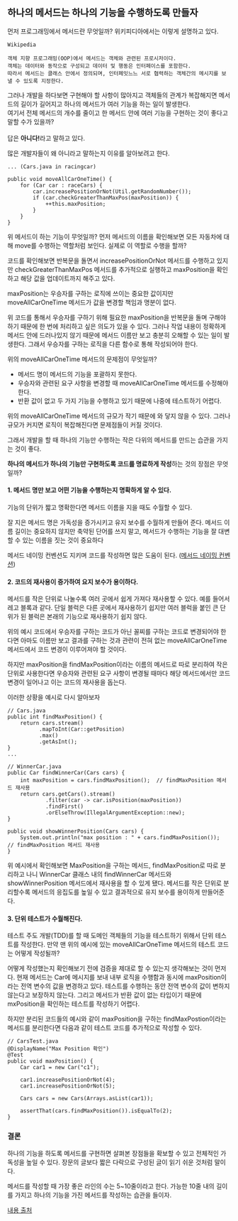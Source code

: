 ## 하나의 메서드는 하나의 기능을 수행하도록 만들자

먼저 프로그래밍에서 메서드란 무엇일까? 위키피디아에서는 이렇게 설명하고 있다.
```
Wikipedia

객체 지향 프로그래밍(OOP)에서 메서드는 객체와 관련된 프로시저이다.
객체는 데이터와 동작으로 구성되고 데이터 및 행동은 인터페이스를 포함한다.
따라서 메서드는 클래스 안에서 정의되며, 인터페잇느느 서로 협력하는 객체간의 메시지를 보낼 수 있도록 지정한다.
```

그러나 개발을 하다보면 구현해야 할 사항이 많아지고 객체들의 관계가 복잡해지면 메서드의 길이가 길어지고 하나의 메서드가 여러 기능을 하는 일이 발생한다.
<br>
여기서 전체 메서드의 개수를 줄이고 한 메서드 안에 여러 기능을 구현하는 것이 좋다고 말할 수가 있을까?
<br><br>
답은 <b>아니다!</b>라고 말하고 있다.

많은 개발자들이 왜 아니라고 말하는지 이유를 알아보려고 한다.

```
... (Cars.java in racingcar)

public void moveAllCarOneTime() {
    for (Car car : raceCars) {
        car.increasePositionOrNot(Util.getRandomNumber());
        if (car.checkGreaterThanMaxPos(maxPosition)) {
            ++this.maxPosition;
        }
    }
}
```
위 메서드이 하는 기능이 무엇일까? 먼저 메서드의 이름을 확인해보면 모든 자동차에 대해 move를 수행하는 역할처럼 보인다. 실제로 이 역할로 수행을 할까?
<br>

코드를 확인해보면 반복문을 돌면서 increasePositionOrNot 메서드를 수행하고 있지만 checkGreaterThanMaxPos 메서드를 추가적으로 실행하고 maxPosition을 확인하고 해당 값을 업데이트까지 해주고 있다.
<br>

maxPosition는 우승자를 구하는 로직에 쓰이는 중요한 값이지만 moveAllCarOneTime 메서드가 값을 변경할 책임과 명분이 없다.
<br>

위 코드를 통해서 우승자를 구하기 위해 필요한 maxPosition을 반복문을 돌며 구해야 하기 때문에 한 번에 처리하고 싶은 의도가 있을 수 있다. 그러나 작업 내용이 정확하게 메서드 안에 드러나있지 않기
때문에 메서드 이름만 보고 충분히 오해할 수 있는 일이 발생한다. 그래서 우승자를 구하는 로직을 다른 함수로 통해 작성되어야 한다.
<br>

위의 moveAllCarOneTime 메서드의 문제점이 무엇일까?

- 메서드 명이 메서드의 기능을 포괄하지 못한다.
- 우승자와 관련된 요구 사항을 변경할 때 moveAllCarOneTime 메서드를 수정해야 한다.
- 반환 값이 없고 두 가지 기능을 수행하고 있기 때문에 나중에 테스트하기 어렵다.

위의 moveAllCarOneTime 메서드의 규모가 작기 때문에 와 닿지 않을 수 있다. 그러나 규모가 커지면 로직이 복잡해진다면 문제점들이 커질 것이다.
<br>

그래서 개발을 할 때 하나의 기능만 수행하는 작은 다위의 메서드를 만드는 습관을 가지는 것이 좋다.
<br>

<b>하나의 메서드가 하나의 기능만 구현하도록 코드를 명료하게 작성</b>하는 것의 장점은 무엇일까?

#### 1. 메서드 명만 보고 어떤 기능을 수행하는지 명확하게 알 수 있다.
기능의 단위가 짧고 명확한다면 메서드 이름을 지을 때도 수월할 수 있다.
<br>

잘 지은 메서드 명은 가독성을 증가시키고 유지 보수를 수월하게 만들어 준다. 메서드 이름 길이는 중요하지 않지만 축약된 단어를 쓰지 말고, 
메서드가 수행하는 기능을 잘 대변할 수 있는 이름을 짓는 것이 중요하다
<br>

메서드 네이밍 컨벤션도 지키며 코드를 작성하면 많은 도움이 된다. ([메서드 네이밍 컨벤션](https://woowacourse.github.io/javable/2020-04-26/Method-Naming))
<br>

#### 2. 코드의 재사용이 증가하여 요지 보수가 용이하다.
메서드를 작은 단위로 나눌수록 여러 곳에서 쉽게 가져다 재사용할 수 있다. 예를 들어서 레고 블록과 같다. 단일 블럭은 다른 곳에서 재사용하기 쉽지만
여러 블럭을 붙인 큰 단위가 된 블럭은 본래의 기능으로 재사용하기 쉽지 않다.
<br>

위의 예시 코드에서 우승자를 구하는 코드가 아닌 꼴찌를 구하는 코드로 변경되어야 한다면 아마도 이름만 보고 결과를 구하는 것과 관련이 전혀 없는
moveAllCarOneTime 메서드에서 코드 변경이 이루어져야 할 것이다.
<br>

하지만 maxPosition을 findMaxPosition이라는 이름의 메서드로 따로 분리하여 작은 단위로 사용한다면 우승자와 관련된 요구 사항이 변경될 때마다 해당 메서드에서만
코드 변경이 일어나고 이는 코드의 재사용을 돕는다. 
<br>

이러한 상황을 예시로 다시 알아보자
```
// Cars.java
public int findMaxPosition() {
    return cars.stream()
          .mapToInt(Car::getPosition)
          .max()
          .getAsInt();
}
...

// WinnerCar.java
public Car findWinnerCar(Cars cars) {
    int maxPosition = cars.findMaxPosition();  // findMaxPosition 메서드 재사용
    return cars.getCars().stream()
            .filter(car -> car.isPosition(maxPosition))
            .findFirst()
            .orElseThrow(IllegalArgumentException::new);
}

public void showWinnerPosition(Cars cars) {
    System.out.println("max position : " + cars.findMaxPosition());  // findMaxPosition 메서드 재사용
}
```
위 예시에서 확인해보면 MaxPosition을 구하는 메서드, findMaxPosition로 따로 분리하고 나니 WinnerCar 클래스 내의 findWinnerCar 메서드와
showWinnerPosition 메서드에서 재사용을 할 수 있게 됐다. 메서드를 작은 단위로 분리할수록 메서드의 응집도를 높일 수 있고 결과적으로 유지 보수를
용이하게 만들어준다.

#### 3. 단위 테스트가 수월해진다.
테스트 주도 개발(TDD)를 할 때 도메인 객체들의 기능을 테스트하기 위해서 단위 테스트를 작성한다. 만약 맨 위의 예시에 있는 moveAllCarOneTime 메서드의 테스트 코드는 어떻게 작성될까?
<br>

어떻게 작성했는지 확인해보기 전에 검증을 제대로 할 수 있는지 생각해보는 것이 먼저다. 현재 메서드는 Car에 메시지를 보내 내부 로직을 수행함과 동시에 maxPosition이라는 전역 변수의 값을 변경하고 있다.
테스트를 수행하는 동안 전역 변수의 값이 변하지 않는다고 보장하지 않는다. 그리고 메서드가 반환 값이 없는 타입이기 때문에 mxPosition을 확인하는 테스트를 작성하기 어렵다.
<br>

하지만 분리된 코드들의 예시와 같이 maxPosition을 구하는 findMaxPostion이라는 메서드를 분리한다면 다음과 같이 테스트 코드를 추가적으로 작성할 수 있다.
```
// CarsTest.java
@DisplayName("Max Position 확인")
@Test
public void maxPosition() {
    Car car1 = new Car("c1");
  
    car1.increasePositionOrNot(4);
    car1.increasePositionOrNot(5);
  
    Cars cars = new Cars(Arrays.asList(car1));
  
    assertThat(cars.findMaxPosition()).isEqualTo(2);
}
```

### 결론
하나의 기능을 하도록 메서드를 구현하면 살펴본 장점들을 확보할 수 있고 전체적인 가독성을 높일 수 있다. 장문의 글보다 짧은 다락으로 구성된 글이 읽기 쉬운 것처럼 말이다.
<br>

메서드를 작성할 때 가장 좋은 라인의 수는 5~10줄이라고 한다. 가능한 10줄 내의 길이를 가지고 하나의 기능을 가진 메서드를 작성하는 습관을 들이자.

[내용 출처](https://woowacourse.github.io/javable/2020-05-10/single-job-method)

